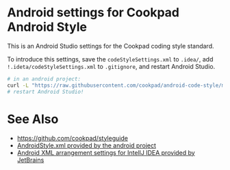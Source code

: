 # Android settings for Cookpad Android Style

This is an Android Studio settings for the Cookpad coding style standard.

To introduce this settings, save the `codeStyleSettings.xml` to `.idea/`,
add `!.ideta/codeStyleSettings.xml` to `.gitignore`,
and restart Android Studio.

```sh
# in an android project:
curl -L "https://raw.githubusercontent.com/cookpad/android-code-style/master/.idea/codeStyleSettings.xml" > .idea/codeStyleSettings.xml
# restart Android Studio!
```


# See Also

* https://github.com/cookpad/styleguide
* [AndroidStyle.xml provided by the android project ](https://github.com/android/platform_development/blob/master/ide/intellij/codestyles/AndroidStyle.xml)
* [Android XML arrangement settings for IntellJ IDEA provided by JetBrains](http://blog.jetbrains.com/idea/2013/10/rearrange-attributes-in-android-xml-files-with-intellij-idea-13/)
